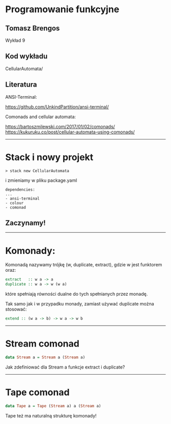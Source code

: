 # Programowanie funkcyjne

## Tomasz Brengos

Wykład 9


## Kod wykładu 
CellularAutomata/


## Literatura

ANSI-Terminal:

https://github.com/UnkindPartition/ansi-terminal/

Comonads and cellular automata:

https://bartoszmilewski.com/2017/01/02/comonads/
https://kukuruku.co/post/cellular-automata-using-comonads/

---

# Stack i nowy projekt

```
> stack new CellularAutomata
```
i zmieniamy w pliku package.yaml
```
dependencies:
...
- ansi-terminal
- colour
- comonad 
```

## Zaczynamy! 

---

# Komonady:

Komonadą nazywamy trójkę (w, duplicate, extract), gdzie w jest funktorem oraz:
```haskell
extract   :: w a -> a
duplicate :: w a -> w (w a)
```
które spełniają równości dualne do tych spełnianych przez monadę.

Tak samo jak i w przypadku monady, zamiast używać duplicate można stosować:
```haskell
extend :: (w a -> b) -> w a -> w b
```

---

# Stream comonad

```haskell
data Stream a = Stream a (Stream a)
```
Jak zdefiniować dla Stream a funkcje extract i duplicate?


---

# Tape comonad

```haskell
data Tape a = Tape (Stream a) a (Stream a)
```
Tape też ma naturalną strukturę komonady!
